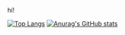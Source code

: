 hi!

[![Top Langs](https://github-readme-stats.vercel.app/api/top-langs/?username=jihye525)](https://github.com/anuraghazra/github-readme-stats)   [![Anurag's GitHub stats](https://github-readme-stats.vercel.app/api?username=jihye525)](https://github.com/anuraghazra/github-readme-stats)
